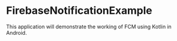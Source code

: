 # FirebaseNotificationExample
This application will demonstrate the working of FCM using Kotlin in Android.
